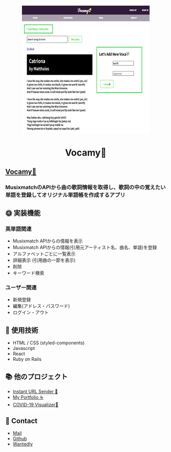 
<p align="center">
  <a href="">
    <img alt="Vocamy" src="./app/assets/images/vocamy_screenshot.png" width="400" />
  </a>
</p>
<h1 align="center">
  Vocamy🥑
</h1>

## [Vocamy🥑](https://stark-inlet-32487.herokuapp.com/)
### MusixmatchのAPIから曲の歌詞情報を取得し、歌詞の中の覚えたい単語を登録してオリジナル単語帳を作成するアプリ

## 🌞 実装機能
### 英単語関連
- Musixmatch APIからの情報を表示
- Musixmatch APIからの情報(引用元アーティスト名、曲名、単語)を登録
- アルファベットごとに一覧表示
- 詳細表示 (引用曲の一節を表示)
- 削除
- キーワード検索

### ユーザー関連
- 新規登録
- 編集(アドレス・パスワード)
- ログイン・アウト


## 🧐 使用技術
  - HTML / CSS (styled-components)
  - Javascript
  - React
  - Ruby on Rails


## 📚 他のプロジェクト
  - [Instant URL Sender 📩](https://abc.xyz)
  - [My Portfolio ☕️](https://github.com/hiropalla1692/my-portfolio)
  - [COVID-19 Visualizer🦠](https://github.com/hiropalla1692/covid-19-checker)


## 📩 Contact
- [Mail](mailto:hirokuni0719@gmail.com)
- [Github](https://github.com/hiropalla1692/)
- [Wantedly](https://www.wantedly.com/users/82225561)
